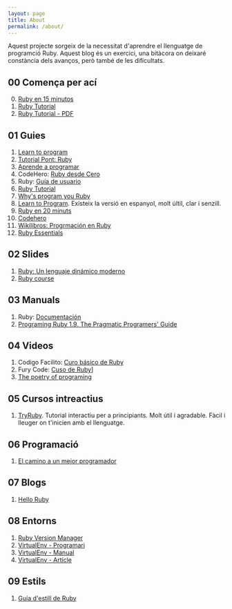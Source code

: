 ```yaml
---
layout: page
title: About
permalink: /about/
---
```



Aquest projecte sorgeix de la necessitat d'aprendre el llenguatge de programció Ruby. Aquest blog és un exercici, una bitàcora on deixaré constància dels avanços, però també de les dificultats.

## 00 Comença per ací

0. [Ruby en 15 minutos](http://rubytutorial.wikidot.com/ruby-15-minutos#toc7)
1. [Ruby Tutorial](http://rubytutorial.wikidot.com/)
2. [Ruby Tutorial - PDF](https://www.gitbook.com/book/asuagar/aprende-a-programar-con-ruby/details)

## 01 Guies

1. [Learn to program](https://pine.fm/LearnToProgram/)
2. [Tutorial Pont: Ruby](https://www.tutorialspoint.com/ruby/index.htm)
3. [Aprende a programar](http://rubysur.org/aprende.a.programar/)
4. CodeHero: [Ruby desde Cero](http://codehero.co/series/ruby-desde-cero.html)
5. Ruby: [Guía de usuario](http://es.tldp.org/Manuales-LuCAS/doc-guia-usuario-ruby/guia-usuario-ruby.pdf)
6. [Ruby Tutorial](http://tryruby.org/levels/1/challenges/0)
7. [Why's program you Ruby](http://www.rubyinside.com/media/poignant-guide.pdf)
8. [Learn to Program](https://pine.fm/LearnToProgram/). Existeix la versió en espanyol, molt últil, clar i senzill.
9. [Ruby en 20 minuts](https://www.ruby-lang.org/es/documentation/quickstart/)
10. [Codehero](http://codehero.co/series/ruby-desde-cero.html)
11. [Wikilibros: Progrmación en Ruby](https://es.wikibooks.org/wiki/Programaci%C3%B3n_en_Ruby)
12. [Ruby Essentials](http://www.techotopia.com/index.php/Ruby_Essentials)


## 02 Slides

1. [Ruby: Un lenguaje dinámico moderno](http://www.demiurgo.org/charlas/ruby.pdf)
2. [Ruby course](http://ruby-doc.org/docs/Immersive%20Ruby%20programming%20course/RubyCourse_1.0-1.pdf)

## 03 Manuals

1. Ruby: [Documentación](https://www.ruby-lang.org/es/documentation/)
2. [Programing Ruby 1.9. The Pragmatic Programers' Guide](https://media.pragprog.com/titles/ruby3/ext_ruby.pdf)

## 04 Videos

1. Codigo Facilito: [Curo básico de Ruby](https://codigofacilito.com/cursos/Ruby)
2. Fury Code: [Cuso de Ruby](https://www.youtube.com/playlist?list=PLCCvCjJoQ5QUUE7_n12QjYOStSZZzsGiI)] 
3. [The poetry of programing](https://youtu.be/-jRREn6ifEQ)

## 05 Cursos intreactius

1. [TryRuby](http://tryruby.org/). Tutorial interactiu per a principiants. Molt útil i agradable. Fàcil i lleuger on t'inicien amb el llenguatge.

## 06 Programació

1. [El camino a un mejor programador](http://emanchado.github.io/camino-mejor-programador/)

## 07 Blogs

1. [Hello Ruby](http://blog.helloruby.com/tagged/backerupdate)

## 08 Entorns

1. [Ruby Version Manager](http://rvm.io/)
2. [VirtualEnv - Programari](https://github.com/rbenv/rbenv)
3. [VirtualEnv - Manual](http://virtualenvwrapper.readthedocs.io/en/latest/)
4. [VirtualEnv - Artícle](https://rooteando.com/virtualenvwrapper-liclipse-pip-y-algunas-cosas-mas/)

## 09 Estils

1. [Guía d'estill de Ruby](https://github.com/github/rubocop-github/blob/master/STYLEGUIDE.md)
